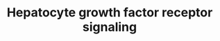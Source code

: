 ---
annotations:
- type: Pathway Ontology
  value: scatter factor/hepatocyte growth factor signaling pathway
- type: Cell Type Ontology
  value: hepatocyte
- type: Pathway Ontology
  value: Rho/Rac/Cdc42 mediated signaling pathway
authors:
- MaintBot
- Khanspers
- Lindarieswijk
- Eweitz
- DeSl
description: 'Signaling pathway of the Hepatocyte Growth Factor Receptor (Homo sapiens)
  also know as C-Met. The C-Met activation results in the stimulation of a variety
  of intracellular signalling pathways, which regulate several processes such as:
  motility, migration, proliferation and invasion.'
last-edited: 2021-05-31
organisms:
- Anopheles gambiae
redirect_from:
- /index.php/Pathway:WP1235
- /instance/WP1235
schema-jsonld:
- '@context': https://schema.org/
  '@id': https://wikipathways.github.io/pathways/WP1235.html
  '@type': Dataset
  creator:
    '@type': Organization
    name: WikiPathways
  description: 'Signaling pathway of the Hepatocyte Growth Factor Receptor (Homo sapiens)
    also know as C-Met. The C-Met activation results in the stimulation of a variety
    of intracellular signalling pathways, which regulate several processes such as:
    motility, migration, proliferation and invasion.'
  keywords:
  - AgaP_AGAP000932
  - STAT3
  - GAB1
  - CRKL
  - MAP4K1
  - AgaP_AGAP008532
  - AgaP_AGAP009180
  - MAPK8
  - ELK1
  - AgaP_AGAP011118
  - HRAS
  - INTB
  - FOS
  - HGF
  - AgaP_AGAP001874
  - AgaP_AGAP002729
  - PIK3CA
  - Met
  - AgaP_AGAP011768
  - AgaP_AGAP002438
  - RAP1B
  - AgaP_AGAP006510
  - MAPK3
  - AgaP_AGAP009499
  - MAP2K2
  - RAF1
  - AgaP_AGAP004320
  - AgaP_AGAP009628
  - AgaP_AGAP006386
  - AgaP_AGAP009207
  - AgaP_AGAP002986
  - AgaP_AGAP001103
  - ITGA1
  - PTK2B
  license: CC0
  name: Hepatocyte growth factor receptor signaling
seo: CreativeWork
title: Hepatocyte growth factor receptor signaling
wpid: WP1235
---